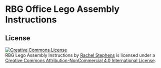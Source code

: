 # RBG Office Lego Assembly Instructions

## License

<a rel="license" href="http://creativecommons.org/licenses/by-nc/4.0/"><img alt="Creative Commons License" style="border-width:0" src="https://i.creativecommons.org/l/by-nc/4.0/88x31.png" /></a><br /><span xmlns:dct="http://purl.org/dc/terms/" property="dct:title">RBG Lego Assembly Instructions</span> by <a xmlns:cc="http://creativecommons.org/ns#" href="http://rstephens.me/" property="cc:attributionName" rel="cc:attributionURL">Rachel Stephens</a> is licensed under a <a rel="license" href="http://creativecommons.org/licenses/by-nc/4.0/">Creative Commons Attribution-NonCommercial 4.0 International License</a>.
